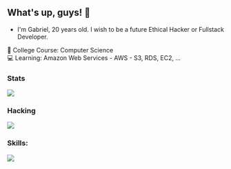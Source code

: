 ## What's up, guys! 👋
- I'm Gabriel, 20 years old. I wish to be a future Ethical Hacker or Fullstack Developer.

:blue_book: College Course: Computer Science  
:computer: Learning: Amazon Web Services - AWS - S3, RDS, EC2, ...

### Stats
<div style="margin: 0 auto;">
  <img src="https://github-readme-stats.vercel.app/api?username=BieAnimaton&theme=tokyonight&show_icons=true">
 </div>

### Hacking
<div style="margin: 0 auto;">
  <img src="https://img.shields.io/badge/HackTheBox-111927?style=for-the-badge&logo=Hack%20The%20Box&logoColor=9FEF00" />
</div>

### Skills:
<div style="margin: 0 auto;">
  <img src="https://github-readme-stats.vercel.app/api/top-langs/?username=BieAnimaton&layout=compact&theme=tokyonight" />
 </div>

<!--
**BieAnimaton/BieAnimaton** is a ✨ _special_ ✨ repository because its `README.md` (this file) appears on your GitHub profile.

Here are some ideas to get you started:

- 🔭 I’m currently working on ...
- 🌱 I’m currently learning ...
- 👯 I’m looking to collaborate on ...
- 🤔 I’m looking for help with ...
- 💬 Ask me about ...
- 📫 How to reach me: ...
- 😄 Pronouns: ...
- ⚡ Fun fact: ...
-->
